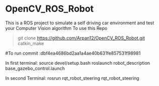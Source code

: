 # OpenCV_ROS_Robot
This is a ROS project to simulate a self driving car environment and test your Computer Vision algorithm
To use this Repo

> git clone https://github.com/Arpan12/OpenCV_ROS_Robot.git
> catkin_make

#To run commit :dbf4ea4686bd2aa1a4ae40b631fe857531f98981

In first terminal:
source devel/setup.bash
roslaunch robot_description base_gazebo_control.launch

In second Terminal:
rosrun rqt_robot_steering rqt_robot_steering
